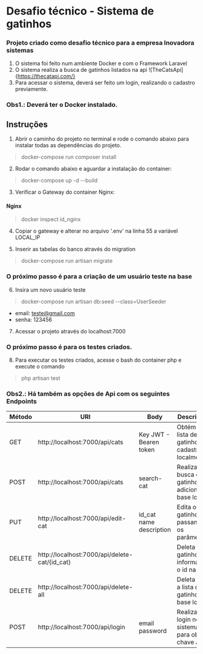 # Desafio técnico - Sistema de gatinhos
### Projeto criado como desafio técnico para a empresa Inovadora sistemas
1. O sistema foi feito num ambiente Docker e com o Framework Laravel
2. O sistema realiza a busca de gatinhos listados na api ![TheCatsApi]{https://thecatapi.com/}
3. Para acessar o sistema, deverá ser feito um login, realizando o cadastro previamente.

### Obs1.: Deverá ter o Docker instalado.

## Instruções
1. Abrir o caminho do projeto no terminal e rode o comando abaixo para instalar todas as dependências do projeto.
> docker-compose run composer install

2. Rodar o comando abaixo e aguardar a instalação do container:
> docker-compose up -d --build

3. Verificar o Gateway do container Nginx:

#### Nginx
> docker inspect id_nginx 
  
4. Copiar o gateway e alterar no arquivo '.env' na linha 55 a variável LOCAL_IP
 
5. Inserir as tabelas do banco através do migration
> docker-compose run artisan migrate

### O próximo passo é para a criação de um usuário teste na base
6. Insira um novo usuário teste
> docker-compose run artisan db:seed --class=UserSeeder
- email: teste@gmail.com
- senha: 123456
 
7. Acessar o projeto através do localhost:7000

### O próximo passo é para os testes criados.

8. Para executar os testes criados, acesse o bash do container php e execute o comando
> php artisan test

### Obs2.: Há também as opções de Api com os seguintes Endpoints
| Método | URI                                           | Body                    | Description                                            |
|--------|-----------------------------------------------|-------------------------|--------------------------------------------------------|
| GET    | http://localhost:7000/api/cats                | Key JWT - Bearen token  | Obtém a lista de gatinhos cadastrados localmente.      |
| POST   | http://localhost:7000/api/cats                | search-cat              | Realiza a busca dos gatinhos e adiciona na base local. |
| PUT    | http://localhost:7000/api/edit-cat            | id_cat name description | Edita o gatinho passando os parâmetros.                |
| DELETE | http://localhost:7000/api/delete-cat/{id_cat} |                         | Deleta um gatinho informando o id na URI.              |
| DELETE | http://localhost:7000/api/delete-all          |                         | Deleta toda a lista de gatinhos da base local.         |
| POST   | http://localhost:7000/api/login               | email password          | Realiza o login no sistema para obter a chave JWT.     |

